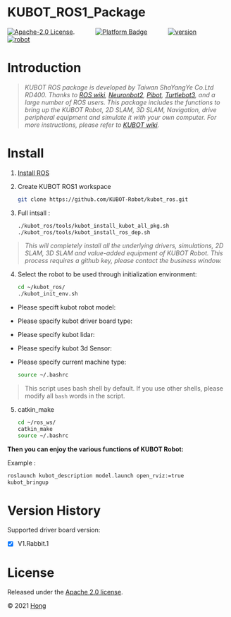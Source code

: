 # KUBOT_ROS1_Package 

[![Apache-2.0 License](https://img.shields.io/badge/license-Apache2.0-purple)](https://opensource.org/licenses/Apache-2.0).
&nbsp;&nbsp;&nbsp;&nbsp;&nbsp;&nbsp;&nbsp;&nbsp;&nbsp;&nbsp;
[![Platform Badge](https://img.shields.io/badge/platform-ROS_Melodic-blue.svg)](http://wiki.ros.org/melodic)
&nbsp;&nbsp;&nbsp;&nbsp;&nbsp;&nbsp;&nbsp;&nbsp;&nbsp;&nbsp;
[![version](https://img.shields.io/badge/version-0.0.1-green)](https://robot.shayangye.com/robots/59)
&nbsp;&nbsp;&nbsp;&nbsp;&nbsp;&nbsp;&nbsp;&nbsp;&nbsp;&nbsp;
[![robot](https://img.shields.io/badge/robot-KUBOT-orange)](http://www.shayangye.com/)
&nbsp;&nbsp;&nbsp;&nbsp;&nbsp;&nbsp;&nbsp;&nbsp;&nbsp;&nbsp;

# Introduction

> *KUBOT ROS package is developed by Taiwan ShaYangYe Co.Ltd RD400. 
> Thanks to
> [ROS wiki](http://wiki.ros.org/ROS/Tutorials),
> [Neuronbot2](https://www.adlinktech.com/Products/ROS2_Solution/ROS_Opensource_Solution/NeuronBot?Lang=en),
> [Pibot](https://www.jianshu.com/u/7f508db63608),
> [Turtlebot3](https://emanual.robotis.com/docs/en/platform/turtlebot3/overview/),
> and a large number of ROS users.
> This package includes the functions to bring up the KUBOT Robot, 2D SLAM, 3D SLAM, 
> Navigation, drive peripheral equipment and simulate it with your own computer.
> For more instructions, please refer to [KUBOT wiki](https://github.com/KUBOT-Robot/kubot_ros/wiki).*

# Install

1. [Install ROS](http://wiki.ros.org/ROS/Installation)
2. Create KUBOT  ROS1 workspace 

    ```sh
    git clone https://github.com/KUBOT-Robot/kubot_ros.git
    ``` 

3. Full intsall :

    ```sh
    ./kubot_ros/tools/kubot_install_kubot_all_pkg.sh
    ./kubot_ros/tools/kubot_install_ros_dep.sh
    ```
> *This will completely install all the underlying drivers, simulations, 2D SLAM, 3D SLAM and value-added equipment of KUBOT Robot. This process requires a github key, please contact the business window.*

4. Select the robot to be used through initialization environment:

    ```sh
    cd ~/kubot_ros/
    ./kubot_init_env.sh
    ```

 - Please specift kubot robot model:
 - Please spacify kubot driver board type:
 - Please specify kubot lidar:
 - Please specify kubot 3d Sensor:
 - Please specify current machine type:

    ```sh
    source ~/.bashrc
    ```
> This script uses bash shell by default. If you use other shells, please modify all `bash` words in the script.

5. catkin_make

    ```sh
    cd ~/ros_ws/
    catkin_make
    source ~/.bashrc
    ```

**Then you can enjoy the various functions of KUBOT Robot:**

Example : 

```sh
roslaunch kubot_description model.launch open_rviz:=true
kubot_bringup
```

# Version History

Supported driver board version:
- [X] V1.Rabbit.1

# License
Released under the [Apache 2.0 license](https://opensource.org/licenses/Apache-2.0).

© 2021 [Hong](https://www.linkedin.com/in/hong-yun-966a9a20b)
